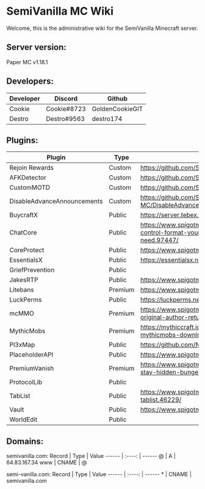 # SemiVanilla MC Wiki

Welcome, this is the administrative wiki for the SemiVanilla Minecraft server.

## Server version:

Paper MC v1.18.1

## Developers:
Developer |   Discord   | Github
--------- | ----------- | ---------
Cookie    | Cookie#8723 | GoldenCookieGIT
Destro    | Destro#9563 | destro174

## Plugins:
Plugin                      |   Type   |  Main Page  | Dev Build | Maintainer
--------------------------- | -------- | ----------- | --------- | -------------
Rejoin Rewards              | Custom   | https://github.com/SemiVanilla-MC/RejoinRewards | | Cookie
AFKDetector                 | Custom   | https://github.com/SemiVanilla-MC/AFKDetector | | Destro174
CustomMOTD                  | Custom   | https://github.com/SemiVanilla-MC/CustomMOTD | | Destro174
DisableAdvanceAnnouncements | Custom   | https://github.com/SemiVanilla-MC/DisableAdvanceAnnouncements | | Destro174
BuycraftX                   | Public   | https://server.tebex.io/ | | NA
ChatCore                    | Public   | https://www.spigotmc.org/resources/chat-core-manage-control-format-your-chat-everything-youll-ever-need.97447/ | | NA
CoreProtect                 | Public   | https://www.spigotmc.org/resources/coreprotect.8631/ | | NA
EssentialsX                 | Public   | https://essentialsx.net/downloads.html | | NA
GriefPrevention             | Public   | | https://ci.appveyor.com/project/RoboMWM39862/griefprevention/history | NA
JakesRTP                    | Public   | https://www.spigotmc.org/resources/jakes-rtp.80201/ | | NA
Litebans                    | Premium  | https://www.spigotmc.org/resources/litebans.3715/ | | NA
LuckPerms                   | Public   | https://luckperms.net/download | | NA
mcMMO                       | Premium  | https://www.spigotmc.org/resources/official-mcmmo-original-author-returns.64348/ | | NA
MythicMobs                  | Premium  | https://mythiccraft.io/index.php?pages/official-mythicmobs-download/ | | NA
Pl3xMap                     | Public   | https://github.com/NeumimTo/Pl3xMap | | NA
PlaceholderAPI              | Public   | https://www.spigotmc.org/resources/placeholderapi.6245/ | | NA
PremiumVanish               | Premium  | https://www.spigotmc.org/resources/premiumvanish-stay-hidden-bungee-support.14404/ | | NA
ProtocolLib                 | Public   | | https://ci.dmulloy2.net/job/ProtocolLib/lastSuccessfulBuild/ | NA
TabList                     | Public   | https://www.spigotmc.org/resources/animated-tab-tablist.46229/ | | NA
Vault                       | Public   | https://www.spigotmc.org/resources/vault.34315/ | | NA
WorldEdit                   | Public   | | https://builds.enginehub.org/job/worldedit?branch=master | NA

## Domains:
semivanilla.com:
Record |  Type  | Value
------ | :----: | ------
@      |   A    | 64.83.167.34
www    | CNAME  | @

semi-vanilla.com:
Record |  Type  | Value
------ | :----: | ------
\*      |   CNAME    | semivanilla.com
